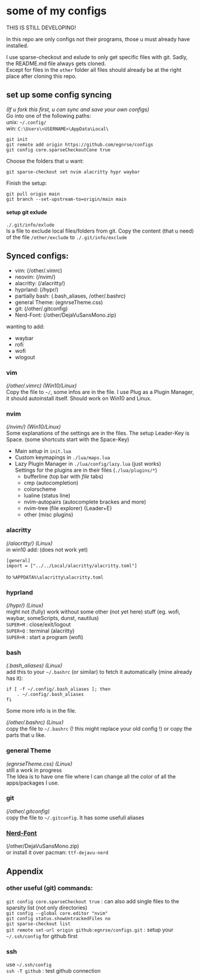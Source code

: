 # some of my configs
THIS IS STILL DEVELOPING!  

In this repo are only configs not their programs, those u must already have installed.  

I use sparse-checkout and exlude to only get specific files with git. Sadly, the README.md file always gets cloned.  
Except for files in the `other` folder all files should already be at the right place after cloning this repo. 

## set up some config syncing
*(If u fork this first, u can sync and save your own configs)*  
Go into one of the following paths:  
unix: `~/.config/`  
win:  `C:\Users\<USERNAME>\AppData\Local\`
```
git init
git remote add origin https://github.com/egnrse/configs
git config core.sparseCheckoutCone true
```
Choose the folders that u want:
```
git sparse-checkout set nvim alacritty hypr waybar
```
Finish the setup:
```
git pull origin main
git branch --set-upstream-to=origin/main main
```


#### setup git exlude
`./.git/info/exlude`  
Is a file to exclude local files/folders from git.
Copy the content (that u need) of the file `/other/exclude` to `./.git/info/exclude`     

## Synced configs:
- vim:    (/other/.vimrc)
- neovim: (/nvim/)  
- alacritty: (/alacritty/)  
- hyprland: (/hypr/)  
- partially bash:  (.bash_aliases, /other/.bashrc)  
- general Theme: (egnrseTheme.css)
- git:    (/other/.gitconfig)
- Nerd-Font: (/other/DejaVuSansMono.zip)

wanting to add:
- waybar
- rofi
- wofi
- wlogout

### vim
*(/other/.vimrc) (Win10/Linux)*  
Copy the file to `~/`, some infos are in the file. I use Plug as a Plugin Manager, it should autoinstall itself. Should work on Win10 and Linux.  

### nvim
*(/nvim/) (Win10/Linux)*    
Some explanations of the settings are in the files. The setup Leader-Key is Space. (some shortcuts start with the Space-Key)  
- Main setup in `init.lua`  
- Custom keymapings in `./lua/maps.lua`  
- Lazy Plugin Manager in `./lua/config/lazy.lua` (just works)  
  Settings for the plugins are in their files (`./lua/plugins/*`)  
  - bufferline (top bar with *file* tabs)
  - cmp (autocompletion)
  - colorscheme
  - lualine (status line)
  - nvim-autopairs (autocomplete brackes and more)
  - nvim-tree (file explorer) {Leader+E}
  - other (misc plugins)

### alacritty
*(/alacritty/) (Linux)*  
in win10 add: (does not work yet)  
```
[general]
import = ["../../Local/alacritty/alacritty.toml"]
```
to `%APPDATA%\alacritty\alacritty.toml`  

### hyprland
*(/hypr/) (Linux)*  
might not (fully) work without some other (not yet here) stuff (eg. wofi, waybar, someScripts, dunst, nautilus)  
`SUPER+M` : close/exit/logout  
`SUPER+Q` : terminal (alacritty)  
`SUPER+R` : start a program (wofi)  

### bash
*(.bash_aliases) (Linux)*  
add this to your `~/.bashrc` (or similar) to fetch it automatically (mine already has it):  
```
if [ -f ~/.config/.bash_aliases ]; then
 	. ~/.config/.bash_aliases
fi
```
Some more info is in the file.  

*(/other/.bashrc) (Linux)*  
copy the file to `~/.bashrc` (! this might replace your old config !) or copy the parts that u like. 

### general Theme
*(egnrseTheme.css) (Linux)*  
still a work in progress  
The Idea is to have one file where I can change all the color of all the apps/packages I use.

### git
*(/other/.gitconfig)*  
copy the file to `~/.gitconfig`. It has some usefull aliases  

### [Nerd-Font](https://www.nerdfonts.com)
(/other/DejaVuSansMono.zip)  
or install it over pacman: `ttf-dejavu-nerd`

## Appendix
### other useful (git) commands:
`git config core.sparseCheckout true` : can also add single files to the sparsity list (not only directories)  
`git config --global core.editor "nvim"`  
`git config status.showUntrackedFiles no`  
`git sparse-checkout list`  
`git remote set-url origin github:egnrse/configs.git` : setup your `~/.ssh/config` for github first  

### ssh
use `~/.ssh/config`  
`ssh -T github` : test github connection  
